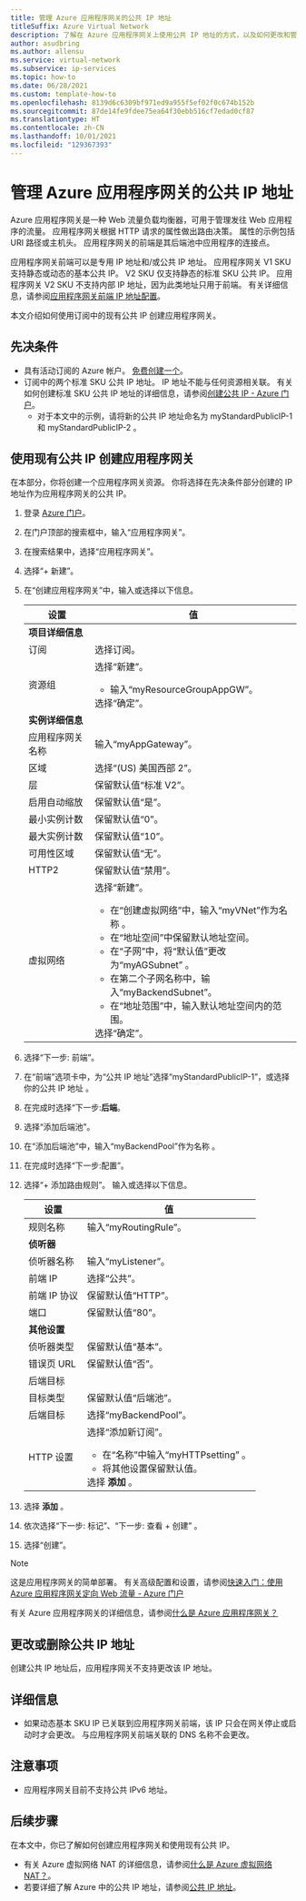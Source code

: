 ```yaml
---
title: 管理 Azure 应用程序网关的公共 IP 地址
titleSuffix: Azure Virtual Network
description: 了解在 Azure 应用程序网关上使用公共 IP 地址的方式，以及如何更改和管理配置。
author: asudbring
ms.author: allensu
ms.service: virtual-network
ms.subservice: ip-services
ms.topic: how-to
ms.date: 06/28/2021
ms.custom: template-how-to
ms.openlocfilehash: 8139d6c6309bf971ed9a955f5ef02f0c674b152b
ms.sourcegitcommit: 87de14fe9fdee75ea64f30ebb516cf7edad0cf87
ms.translationtype: HT
ms.contentlocale: zh-CN
ms.lasthandoff: 10/01/2021
ms.locfileid: "129367393"
---
```

# <a name="manage-a-public-ip-address-with-an-azure-application-gateway"></a>管理 Azure 应用程序网关的公共 IP 地址

Azure 应用程序网关是一种 Web 流量负载均衡器，可用于管理发往 Web 应用程序的流量。 应用程序网关根据 HTTP 请求的属性做出路由决策。 属性的示例包括 URI 路径或主机头。  应用程序网关的前端是其后端池中应用程序的连接点。 

应用程序网关前端可以是专用 IP 地址和/或公共 IP 地址。  应用程序网关 V1 SKU 支持静态或动态的基本公共 IP。  V2 SKU 仅支持静态的标准 SKU 公共 IP。 应用程序网关 V2 SKU 不支持内部 IP 地址，因为此类地址只用于前端。  有关详细信息，请参阅[应用程序网关前端 IP 地址配置](../../application-gateway/configuration-front-end-ip.md)。  

本文介绍如何使用订阅中的现有公共 IP 创建应用程序网关。 

## <a name="prerequisites"></a>先决条件

- 具有活动订阅的 Azure 帐户。 [免费创建一个](https://azure.microsoft.com/free/?ref=microsoft.com&utm_source=microsoft.com&utm_medium=docs&utm_campaign=visualstudio)。
- 订阅中的两个标准 SKU 公共 IP 地址。 IP 地址不能与任何资源相关联。 有关如何创建标准 SKU 公共 IP 地址的详细信息，请参阅[创建公共 IP - Azure 门户](../../virtual-network/create-public-ip-portal.md)。
    - 对于本文中的示例，请将新的公共 IP 地址命名为 myStandardPublicIP-1 和 myStandardPublicIP-2 。

## <a name="create-application-gateway-existing-public-ip"></a>使用现有公共 IP 创建应用程序网关

在本部分，你将创建一个应用程序网关资源。 你将选择在先决条件部分创建的 IP 地址作为应用程序网关的公共 IP。

1. 登录 [Azure 门户](https://portal.azure.com)。

2. 在门户顶部的搜索框中，输入“应用程序网关”。

3. 在搜索结果中，选择“应用程序网关”。

4. 选择“+ 新建”。 

5. 在“创建应用程序网关”中，输入或选择以下信息。

    | 设置 | 值 |
    | ------- | ----- |
    | **项目详细信息** |   |
    | 订阅 | 选择订阅。 |
    | 资源组 | 选择“新建”。<ul><li>输入“myResourceGroupAppGW”。</li></ul>选择“确定”。 |
    | **实例详细信息** |   |
    | 应用程序网关名称 | 输入“myAppGateway”。 |
    | 区域 | 选择“(US) 美国西部 2”。 |
    | 层 | 保留默认值“标准 V2”。 |
    | 启用自动缩放 | 保留默认值“是”。 |
    | 最小实例计数 | 保留默认值“0”。 |
    | 最大实例计数 | 保留默认值“10”。 |
    | 可用性区域 | 保留默认值“无”。 |
    | HTTP2 | 保留默认值“禁用”。 |
    | 虚拟网络 | 选择“新建”。 <ul><li>在“创建虚拟网络”中，输入“myVNet”作为名称 。</li><li>在“地址空间”中保留默认地址空间。</li><li>在“子网”中，将“默认值”更改为“myAGSubnet”  。</li><li>在第二个子网名称中，输入“myBackendSubnet”。</li><li>在“地址范围”中，输入默认地址空间内的范围。</li></ul>选择“确定”。|

6. 选择“下一步: 前端”。

7. 在“前端”选项卡中，为“公共 IP 地址”选择“myStandardPublicIP-1”，或选择你的公共 IP 地址  。

8. 在完成时选择“下一步:**后端**。 

9. 选择“添加后端池”。 

10. 在“添加后端池”中，输入“myBackendPool”作为名称 。

11. 在完成时选择“下一步:配置”。

12. 选择“+ 添加路由规则”。 输入或选择以下信息。

    | 设置 | 值 |
    | ------- | ----- |
    | 规则名称 | 输入“myRoutingRule”。 |
    | **侦听器** |    |
    | 侦听器名称 | 输入“myListener”。 |
    | 前端 IP | 选择“公共”。 |
    | 前端 IP 协议 | 保留默认值“HTTP”。 |
    | 端口 | 保留默认值“80”。 |
    | **其他设置** |   |
    | 侦听器类型 | 保留默认值“基本”。 |
    | 错误页 URL | 保留默认值“否”。 |
    | 后端目标 |    |
    | 目标类型 | 保留默认值“后端池”。 |
    | 后端目标 | 选择“myBackendPool”。 |
    | HTTP 设置 | 选择“添加新订阅”。<ul><li>在“名称”中输入“myHTTPsetting” 。</li><li>将其他设置保留默认值。</li></ul>选择 **添加** 。|

13. 选择 **添加** 。

14. 依次选择“下一步: 标记”、“下一步: 查看 + 创建” 。

15. 选择“创建”。

> [!NOTE]
> 这是应用程序网关的简单部署。 有关高级配置和设置，请参阅[快速入门：使用 Azure 应用程序网关定向 Web 流量 - Azure 门户](../../application-gateway/quick-create-portal.md)
>
> 有关 Azure 应用程序网关的详细信息，请参阅[什么是 Azure 应用程序网关？](../../application-gateway/overview.md)

## <a name="change-or-remove-public-ip-address"></a>更改或删除公共 IP 地址

创建公共 IP 地址后，应用程序网关不支持更改该 IP 地址。

## <a name="more-information"></a>详细信息

* 如果动态基本 SKU IP 已关联到应用程序网关前端，该 IP 只会在网关停止或启动时才会更改。 与应用程序网关前端关联的 DNS 名称不会更改。 

## <a name="caveats"></a>注意事项

* 应用程序网关目前不支持公共 IPv6 地址。  

## <a name="next-steps"></a>后续步骤

在本文中，你已了解如何创建应用程序网关和使用现有公共 IP。 

- 有关 Azure 虚拟网络 NAT 的详细信息，请参阅[什么是 Azure 虚拟网络 NAT？](../nat-gateway/nat-overview.md)。
- 若要详细了解 Azure 中的公共 IP 地址，请参阅[公共 IP 地址](../../virtual-network/public-ip-addresses.md)。